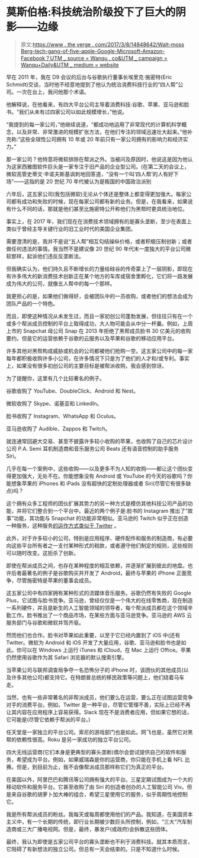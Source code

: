 # 莫斯伯格:科技统治阶级投下了巨大的阴影——边缘

> 原文:[https://www . the verge . com/2017/3/8/14848642/Walt-moss Berg-tech-gang-of-five-apple-Google-Microsoft-Amazon-Facebook？UTM _ source = Wanqu . co&UTM _ campaign = Wanqu+Daily&UTM _ medium = website](https://www.theverge.com/2017/3/8/14848642/walt-mossberg-tech-gang-of-five-apple-google-microsoft-amazon-facebook?utm_source=wanqu.co&utm_campaign=Wanqu+Daily&utm_medium=website)

早在 2011 年，我在 D9 会议的后台与谷歌执行董事长埃里克·施密特(Eric Schmidt)交谈，当时他不经意地提到了他认为统治消费科技行业的“四人帮”公司。一次在台上，我问他那个术语。

他解释说，在他看来，有四大平台公司主导着消费科技:谷歌、苹果、亚马逊和脸书。“我们从未有过四家公司以如此规模增长，”他说。

“我提到的每一家公司，”他继续说道，“都成功地运用了非常现代的计算机科学概念，以及非常、非常激进的规模扩张方法，在他们专注的领域迅速壮大起来。”他补充称:“这些全球性公司拥有 10 年或 20 年前只有一家公司拥有的影响力和经济实力。”

那一家公司？他特意将微软排除在帮派之外。当被问及原因时，他说这是因为他认为这家西雅图软件巨头是一家专注于旧产品的企业型公司。(在第二天的会议上，微软高管史蒂文·辛诺夫斯基讽刺地回答道，“没有一个叫‘四人帮’的人有好下场”——这指的是 20 世纪 70 年代被认为是叛国的中国政治派别

六年后，这五家公司(我包括微软)无论从个体还是整体上都变得更加强大。每家公司都有成功和失败的时候，现在每家公司都有新的业务。但是，在我看来，如果说有什么不同的话，那就是他们甚至比施密特公开称他们为黑帮时更具统治地位。

事实上，在 2017 年，我们现在在消费技术领域拥有的是寡头垄断，至少在表面上类似于曾经主导关键行业的旧工业时代的美国企业集团。

需要澄清的是，我并不是说“五人帮”相互勾结操纵价格，或者积极压制创新；或者做任何违法的事情。我当然不是建议像 20 世纪 90 年代末一度独大的平台公司微软那样，起诉他们违反反垄断法。

但我确实认为，他们持久且不断增长的力量给硅谷的传奇蒙上了一层阴影，即现在有许多伟大的新消费技术创新正在某个地方的车库或宿舍里孵化，它们将一路发展成为伟大的公司，就像五人帮中的每一个那样。

我更担心的是，如果他们做得好，会被团队中的一员收购，或者他们的想法会成为团队产品的一个特色。

而且，即使这种情况从未发生过，而且一家初创公司蓬勃发展，但往往只有在一个或多个帮派成员控制的平台上取得成功，大人物可能会从中分一杯羹。例如，上周上市的 Snapchat 母公司 Snap 在 2013 年拒绝了黑帮成员脸书 30 亿美元的收购要约。但是它的运营依赖于谷歌的云服务以及苹果和谷歌的移动应用平台。

许多其他对黑帮构成威胁或机会的公司都被他们抢购一空。这五家公司中的每一家每年都积极收购许多小公司，在许多情况下只是为了他们的人才和/或专利。事实上，如果没有很多初创公司的主要目标是被帮派收购，我会感到惊讶。

为了提醒你，这里有几个比较著名的例子。

谷歌收购了 YouTube、DoubleClick、Android 和 Nest。

微软收购了 Skype、诺基亚和 LinkedIn。

脸书收购了 Instagram、WhatsApp 和 Oculus。

亚马逊收购了 Audible、Zappos 和 Twitch。

就连通常回避大交易、甚至不披露许多较小收购的苹果，也收购了自己的芯片设计公司 P.A. Semi 耳机制造商和音乐服务公司 Beats 还有语音控制的助手服务 Siri。

几乎在每一个案例中，这些收购——以及更多不为人知的收购——都让这个团伙变得更加强大，无处不在。你能想象没有 Android 或 YouTube 的今天的谷歌吗？你能想象苹果的 iPhones 和 iPads 没有超快的定制处理器或者 Siri(尽管它有很多缺点)吗？

这个拥有众多工程师的团伙扩展其势力的另一种方式是模仿其他科技公司产品的功能，并将它们整合到一个平台中。最近的两个例子是:脸书的 Instagram 推出了“故事”功能，其功能与 Snapchat 的功能非常相似。亚马逊的 Twitch 似乎正在创造一种服务，这种服务[的运作方式类似于 Twitter](http://www.theverge.com/2017/3/6/14837552/twitch-pulse-twitter-clone-amazon-disruption) 。

此外，对于许多较小的公司，特别是应用程序、硬件配件和服务的制造商，有必要向这些平台所有者之一支付某种形式的税款，或者遵守他们制定的规则，这些规则可以随时改变。这扼杀了创新。

即使在帮派成员之间，也存在某种程度的相互依赖，并逐渐扩展到彼此的地盘。也许后者最著名的例子是谷歌购买并开发了 Android，最终与苹果的 iPhone 正面竞争，尽管施密特是苹果的董事会成员。

这五家公司中有四家拥有某种形式的流媒体音乐服务。谷歌仍然有失败的 Google Plus，它试图与脸书竞争。亚马逊，曾经仅仅是一个伟大的在线零售商，现在制造一系列硬件，并且是新生的人工智能领域的领导者，每个帮派成员都在这个领域辛勤工作。脸书推出了一个商品市场，在某些方面与亚马逊竞争。亚马逊的 AWS 云服务部门与谷歌和微软并驾齐驱。

然而他们也合作。脸书对苹果如此重要，以至于它已经内置到了 iOS 中(还有 Twitter。微软为 Android 和 iOS 开发了大量应用，谷歌、亚马逊和脸书也是如此。你可以在 Windows 上运行 iTunes 和 iCloud，在 Mac 上运行 Office。苹果仍然使用谷歌作为其 Safari 浏览器的默认搜索引擎。

当苹果公司与联邦调查局争夺一名恐怖分子的 iPhone 时，该团伙的其他成员(以及许多其他公司)都支持它。在特朗普总统的移民政策等问题上，他们绕着马车走。

当然，也有一些非常著名的非帮派成员，他们要么在运营，要么正在试图运营竞争对手的消费平台。例如，Twitter 是一种平台，尽管它管理不善，实际上已经不再让其内容在应用程序上容易获得。Slack 现在不是消费者应用，但如果它想的话，它可能是(尽管它依赖于帮派的平台。)

任天堂是一家独立的平台公司。索尼的游戏部门也是如此。网飞也是，虽然它对黑帮的依赖性很高。Roku 是另一家成功的独立平台公司。

四大无线运营商(它们本身是更典型的寡头垄断)偶尔会尝试提供自己的软件和服务，希望成为平台。例如，如果威瑞森是你的运营商，你只能在手机上看 NFL 比赛。但是，到目前为止，我不会像帮派成员那样称它们为真正的平台。

在美国以外，阿里巴巴和腾讯等公司拥有强大的平台。三星定期试图成为一个大的移动软件和服务平台。它甚至收购了由 Siri 的创造者创办的人工智能公司 Viv。但是来自谷歌的胡萝卜加大棒的组合，希望三星使用它的服务，似乎周期性地控制它。

我是所有帮派成员的粉丝。我每天或每周都使用他们的产品。我知道，在美国资本主义中，有一个长期的传统，即行业长期被少数巨头所控制，例如，“三大”汽车制造商或三大广播电视网。但是，最终，暴发户(或政府)会拆散这些团体。

最终，我认为即使是五家公司平台的寡头垄断也不利于消费科技。就其本质而言，它阻碍了有新想法的独立公司。但总有一天会结束的。只是不知道什么时候。